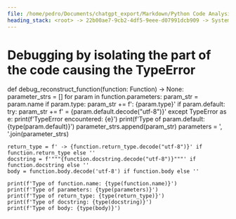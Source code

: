 ```yaml
---
file: /home/pedro/Documents/chatgpt_export/Markdown/Python Code Analysis & Parsing.md
heading_stack: <root> -> 22b00ae7-9cb2-4df5-9eee-d07991dcb909 -> System -> 20ebaef2-02d6-4890-a642-e0f29f17805b -> System -> aaa2cafe-8b89-4a61-8a81-7ae5b849a3d4 -> User -> 9440ae93-53d9-4599-a08c-4f481da5db27 -> Assistant -> 57cd8fdb-661b-4e6a-89bc-77d3c8237b3f -> Tool -> 79181316-3c09-4844-8300-7e43ccd3f8a1 -> Assistant -> Cell 1 -> Cell 2 -> Observations: -> aaa2a124-a531-49d7-abf1-6bff71ae059e -> User -> f39d6ca7-8490-47d0-87ef-7295db56ee72 -> Assistant -> 4638e5fb-7316-4f3d-875b-e70772997c48 -> Tool -> c7d28657-3cf6-4f25-9465-6819041068f4 -> Assistant -> aaa21996-ce1a-4550-baea-bb77183194f1 -> User -> b2c70be9-2d0f-428b-be57-aef658e7da45 -> Assistant -> c4c27846-6e0a-47d8-8aab-ab14fbda0d8c -> Tool -> 56e7d34d-e69e-4f12-a83a-9bfce90dab6d -> Assistant -> aaa2d7f7-f073-4437-9fa5-f2e4d2fd83dd -> User -> 738131a3-930b-4da1-95c9-a56e3496cbea -> Assistant -> c88ab4d2-a949-405a-8f74-6e29ce5f2dfc -> Tool -> b6950cd6-4256-4e9b-9ab2-ca473b944965 -> Assistant -> aaa29624-745c-4d6f-afdf-2a7394441c24 -> User -> 8e63ce50-c453-4807-a071-c3cb79eb658b -> Assistant -> b9f81089-4c76-418f-8750-210c56227b66 -> Assistant -> aaa27d57-5c65-4afc-9489-d3fa7a6d1b5c -> User -> bf43acdd-782e-46ef-9189-1ac85f454a68 -> Assistant -> c20c6649-739b-4ec4-8885-46c3be7a10b1 -> Tool -> Test the Function model using the existing parser object -> a59776f9-4514-473e-b473-809ba0e07a1c -> Assistant -> 622cf93a-3101-4cae-9862-48762dbe74d9 -> Tool -> Test the Function model using the existing parser object -> 28ceffdf-4d67-488a-be57-e6174c7768cd -> Assistant -> aaa25fab-feb2-46aa-b1da-1611f018e7e2 -> User -> 3e77e6e6-4ea4-4713-91b0-a7320224d3f5 -> Assistant -> 7e8c3231-0fb3-41bc-b556-039781e70f40 -> Tool -> Update the Function model's from_node method to fix the issues -> 9fb9506c-f7d0-4bae-ad7f-48d81c06880d -> Assistant -> f8d82aec-38e7-4835-ad48-24145e395491 -> Tool -> Update the Function model's from_node method to fix the issues -> 6042fb9e-7a3a-476f-b27c-ce5164b74bdb -> Assistant -> aaa299f5-ab03-413d-8f67-e1df749f5c01 -> User -> 8d1dee8c-f6e2-4f2d-bcee-5ae6fcbc0fa6 -> Assistant -> 4d468123-cf5b-4e33-8917-3ec219ef5cc3 -> Tool -> Re-run the test for the Function model using the existing parser object -> e51b521b-e7d8-419f-b3ba-1e10341833db -> Assistant -> 8f3f576e-fb38-4b64-ad66-b92118c56e36 -> Tool -> Debugging the Function model -> It seems like the Function model is expecting some fields that are not provided. -> Let's print the function_node to understand its structure. -> bd2f1d81-825a-403b-ab28-9b0fea8f2f23 -> Assistant -> 87993161-9de5-4c83-949a-fa005d058508 -> Tool -> Update the Function model to correctly handle the fields -> 02dc68b7-ca2f-49dd-bb6c-9316d2f77b27 -> Assistant -> 51cb4061-e6af-44b2-a166-8f5743c955ed -> Tool -> Re-run the test for the Function model using the existing parser object -> 80ae8cf5-d2ae-4579-8baf-7ec77a47c294 -> Assistant -> 40439a69-1050-4e8e-9aa5-c3d423097929 -> Tool -> Debugging the issue further -> It seems like the Function model is still expecting some fields that are not provided. -> Let's print the parsed_function to understand its structure. -> 05d2ac9c-2bd2-4ca9-8d69-6fb49ffc24db -> Assistant -> 8fea60c4-dff5-47d4-afdc-b40fc6e790b1 -> Tool -> Update the Function model's from_node method to fix the issues -> a61846b8-a985-4822-90f9-542a675ed326 -> Assistant -> 0984e606-f068-488f-8e66-be8faa5e434f -> Tool -> Re-run the test for the Function model using the existing parser object -> 2364bbca-13fe-4b3f-8b43-cbc518b112b8 -> Assistant -> 5e0a4f78-25cd-4868-ae0b-559f12970349 -> Tool -> Debugging the issue further -> It seems like we are trying to decode a None object. -> Let's print the individual components to understand where the issue is. -> d3683a45-1bd7-4808-bdfa-c10cb154a203 -> Assistant -> 515df655-8691-454e-8867-9f3f523c5897 -> Tool -> Debugging the issue further -> It seems like we are trying to decode a None object. -> Let's print the individual components to understand where the issue is. -> Correcting the mistake: using the correct 'function_node' variable -> 2313e6bc-6aa0-483f-9dd6-6a47ea5ecd7f -> Assistant -> 7ce330cf-198f-4c4c-b682-b71b191c27d3 -> Tool -> Update the Function model's from_node method to fix the issues -> It appears that the 'name' and 'return_type' fields are not being extracted correctly. -> c0b2fed6-0fe7-4952-a701-180e261cffd1 -> Assistant -> 3aca2368-9fa3-4c73-a9d7-1a195ceca202 -> Tool -> Re-run the test for the Function model using the existing parser object -> 99a89acb-0dd1-4ebc-a769-c8df4651d4f5 -> Assistant -> ed40edcf-9411-4d90-b180-c27b4de0e9fb -> Tool -> Debugging the issue further -> It seems like the Function model is still expecting some fields that are not provided. -> Let's print the parsed_function to understand its structure. -> 25e9f389-7bd9-47c8-bee0-972cacdf8da6 -> Assistant -> e563104f-ff7e-4ca5-9f86-7f8aba8a7e92 -> Tool -> Update the Function model's from_node method to fix the issues -> It appears that the 'name' and 'return_type' fields are not being extracted correctly. -> Also, the 'docstring' seems to be incorrect. -> c649201f-1195-41af-be28-44c1bc8fadbf -> Assistant -> 1212270f-c102-4519-962f-5fd0a77512dc -> Tool -> Re-run the test for the Function model using the existing parser object -> a759a1b8-639a-4388-b457-37f556a4c6c5 -> Assistant -> 9d0aeb84-c081-4da8-bcee-4442c29af497 -> Tool -> Debugging the issue further -> It seems like the Function model is still not capturing the 'name' and 'docstring' correctly. -> Let's print the function_node to understand its structure. -> 36663cbf-e373-4f07-856e-ff9c43c6bd70 -> Assistant -> 21b2506b-c068-42f2-9a7c-4a52b79b3621 -> Tool -> Debugging the issue further -> Let's print the children of the function_node to understand its structure. -> bd7bca67-92d2-4c74-94d1-61ddafc4e0a5 -> Assistant -> a456192a-716c-4476-b58c-ea5c2bc357a5 -> Tool -> Debugging the issue further -> It seems that the 'name' is an identifier node and the 'docstring' might be within the 'block' node. -> Let's print the text content of these nodes. -> aaa2984d-4402-44f6-9e18-80341c4ad3b4 -> User -> f95544af-4f79-4bc4-b3b5-d63ebbaff27e -> Assistant -> 87f5765d-1f04-4a00-a146-d1eb426ad577 -> Tool -> Update the Function model's from_node method to correctly extract the 'name' and 'docstring' -> 86ce0f65-7231-4632-8f2a-2903b5d0eb33 -> Assistant -> e21695f3-3745-4434-ba96-4d32c8b5511e -> Tool -> Re-run the test for the Function model using the existing parser object -> 084d511f-2118-492c-b56f-fe49e1837531 -> Assistant -> aaa2c0b6-8a7a-4c81-86bf-757dc5e1ee85 -> User -> e312ad59-a1fd-49c9-bbe5-48951b85db70 -> Assistant -> 7ba293dd-74f1-4692-808a-008b0d599916 -> Tool -> Method to reconstruct the function code from its attributes -> Test the reconstruction method -> d76f1615-9cad-4986-a824-82f84504a93d -> Assistant -> 5a29d225-7376-443d-a3da-d61d80dbedf9 -> Tool -> Fixing the AttributeError by removing unnecessary decode calls -> Test the reconstruction method -> 10c79000-b2ba-45fd-828c-f425da5bc856 -> Assistant -> 991cfbc3-7f47-44e5-9069-8ea6481923ba -> Tool -> Fixing the TypeError by ensuring all elements are strings -> Test the reconstruction method -> 4bc280c8-45b0-46de-901f-1ca91c806cb8 -> Assistant -> d6c9c0c7-4c29-42b9-8c51-276d46440a14 -> Tool -> Debugging the TypeError by printing the types of elements being concatenated -> Debug the reconstruction method -> e5ede38d-d7aa-4fe4-8957-83340259eaf3 -> Assistant -> 0eccbe13-f202-42f8-a3df-f0598849b1ce -> Tool -> Debugging by isolating the part of the code causing the TypeError
---
```

# Debugging by isolating the part of the code causing the TypeError
def debug_reconstruct_function(function: Function) -> None:
    parameter_strs = []
    for param in function.parameters:
        param_str = param.name
        if param.type:
            param_str += f': {param.type}'
        if param.default:
            try:
                param_str += f' = {param.default.decode("utf-8")}'
            except TypeError as e:
                print(f'TypeError encountered: {e}')
                print(f'Type of param.default: {type(param.default)}')
        parameter_strs.append(param_str)
    parameters = ', '.join(parameter_strs)

    return_type = f' -> {function.return_type.decode("utf-8")}' if function.return_type else ''
    docstring = f'"""{function.docstring.decode("utf-8")}"""' if function.docstring else ''
    body = function.body.decode('utf-8') if function.body else ''

    print(f'Type of function.name: {type(function.name)}')
    print(f'Type of parameters: {type(parameters)}')
    print(f'Type of return_type: {type(return_type)}')
    print(f'Type of docstring: {type(docstring)}')
    print(f'Type of body: {type(body)}')

